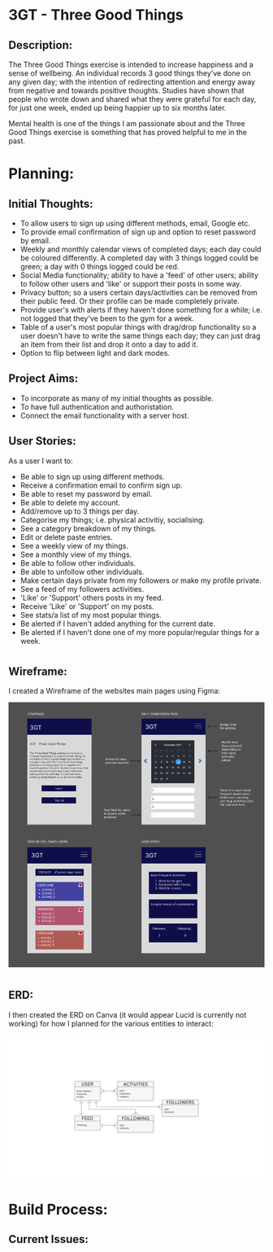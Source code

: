 # 3GT - Three Good Things

## Description:

The	Three Good Things exercise is intended to increase happiness and a sense of	
wellbeing. An individual records 3 good things they've done on any given day; with the intention of redirecting attention and energy away from negative and towards positive thoughts. Studies have shown that people who wrote down and shared what they were grateful for each day, for just one week, ended up being happier up to six months later.

Mental health is one of the things I am passionate about and the Three Good Things exercise is something that has proved helpful to me in the past. 

# Planning:

## Initial Thoughts: 

- To allow users to sign up using different methods, email, Google etc.
- To provide email confirmation of sign up and option to reset password by email.
- Weekly and monthly calendar views of completed days; each day could be coloured differently. A completed day with 3 things logged could be green; a day with 0 things logged could be red.
- Social Media functionality; ability to have a 'feed' of other users; ability to follow other users and 'like' or support their posts in some way.
- Privacy button; so a users certain days/activities can be removed from their public feed. Or their profile can be made completely private. 
- Provide user's with alerts if they haven't done something for a while; i.e. not logged that they've been to the gym for a week.
- Table of a user's most popular things with drag/drop functionality so a user doesn't have to write the same things each day; they can just drag an item from their list and drop it onto a day to add it.
- Option to flip between light and dark modes.

## Project Aims:

- To incorporate as many of my initial thoughts as possible.
- To have full authentication and authoristation.
- Connect the email functionality with a server host.


## User Stories:

As a user I want to:

- Be able to sign up using different methods.
- Receive a confirmation email to confirm sign up.
- Be able to reset my password by email.
- Be able to delete my account.
- Add/remove up to 3 things per day.
- Categorise my things; i.e. physical activitiy, socialising.
- See a category breakdown of my things.
- Edit or delete paste entries. 
- See a weekly view of my things.
- See a monthly view of my things.
- Be able to follow other individuals.
- Be able to unfollow other individuals.
- Make certain days private from my followers or make my profile private.
- See a feed of my followers activities.
- 'Like' or 'Support' others posts in my feed.
- Receive 'Like' or 'Support' on my posts.
- See stats/a list of my most popular things.
- Be alerted if I haven't added anything for the current date.
- Be alerted if I haven't done one of my more popular/regular things for a week.

#

## Wireframe:

I created a Wireframe of the websites main pages using Figma:

![Wireframe](/Images/Wireframe.png)
#


## ERD:

I then created the ERD on Canva (it would appear Lucid is currently not working) for how I planned for the various entities to interact: 

![ERD](/Images/ERD.png)
#

# Build Process:

## Current Issues:


